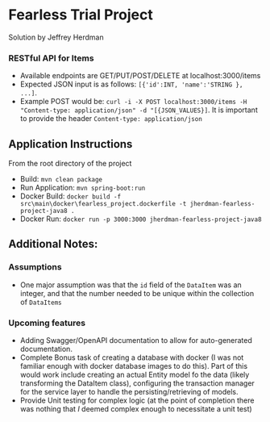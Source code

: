 # Fearless Trial Project
Solution by Jeffrey Herdman

### RESTful API for Items
- Available endpoints are GET/PUT/POST/DELETE at localhost:3000/items
- Expected JSON input is as follows: `[{'id':INT, 'name':'STRING }, ...]`. 
- Example POST would be: `curl -i -X POST localhost:3000/items -H "Content-type: application/json" -d "[{JSON_VALUES}]`.
  It is important to provide the header `Content-type: application/json`  

## Application Instructions 
From the root directory of the project
- Build: `mvn clean package`
- Run Application: `mvn spring-boot:run`
- Docker Build: `docker build -f src\main\docker\fearless_project.dockerfile -t jherdman-fearless-project-java8 .`
- Docker Run: `docker run -p 3000:3000 jherdman-fearless-project-java8`

## Additional Notes:
### Assumptions
- One major assumption was that the `id` field of the `DataItem` was an integer, and that the number needed to be unique
  within the collection of `DataItems` 
### Upcoming features
- Adding Swagger/OpenAPI documentation to allow for auto-generated documentation.
- Complete Bonus task of creating a database with docker (I was not familiar enough with docker database images to do
  this).  Part of this would work include creating an actual Entity model fo the
  data (likely transforming the DataItem class), configuring the transaction manager for the service layer to handle the
  persisting/retrieving of models.  
- Provide Unit testing for complex logic (at the point of completion there was nothing that *I* deemed complex enough to necessitate a unit test)